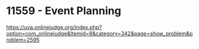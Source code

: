 # 	11559 - Event Planning

https://uva.onlinejudge.org/index.php?option=com_onlinejudge&Itemid=8&category=342&page=show_problem&problem=2595